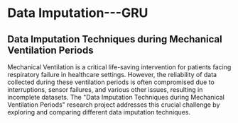 # Data Imputation---GRU
## Data Imputation Techniques during Mechanical Ventilation Periods

Mechanical Ventilation is a critical life-saving intervention for patients facing respiratory failure in healthcare settings. However, the reliability of data collected during these ventilation periods is often compromised due to interruptions, sensor failures, and various other issues, resulting in incomplete datasets. The "Data Imputation Techniques during Mechanical Ventilation Periods" research project addresses this crucial challenge by exploring and comparing different data imputation techniques.
